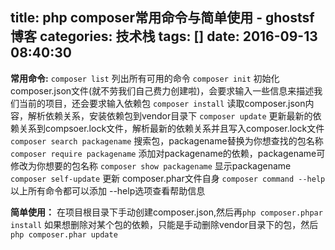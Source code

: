 title: php composer常用命令与简单使用 - ghostsf博客
categories: 技术栈
tags: []
date: 2016-09-13 08:40:30
---
**常用命令:**
`composer list`  列出所有可用的命令
`composer init`   初始化composer.json文件(就不劳我们自己费力创建啦)，会要求输入一些信息来描述我们当前的项目，还会要求输入依赖包
`composer install`  读取composer.json内容，解析依赖关系，安装依赖包到vendor目录下
`composer update`   更新最新的依赖关系到compsoer.lock文件，解析最新的依赖关系并且写入composer.lock文件
`composer search packagename` 搜索包，packagename替换为你想查找的包名称
`composer require packagename` 添加对packagename的依赖，packagename可修改为你想要的包名称
`composer show packagename` 显示packagename
`composer self-update` 更新 composer.phar文件自身
`composer command --help` 以上所有命令都可以添加 --help选项查看帮助信息

**简单使用：**
在项目根目录下手动创建composer.json,然后再`php composer.phpar install`
如果想删除对某个包的依赖，只能是手动删除vendor目录下的包，然后 `php composer.phar update`
